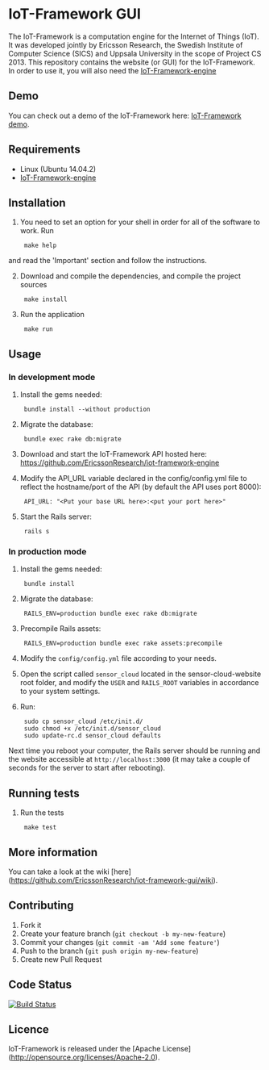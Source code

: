 # IoT-Framework GUI

The IoT-Framework is a computation engine for the Internet of Things (IoT). It was developed jointly by Ericsson Research, the Swedish Institute of Computer Science (SICS) and Uppsala University in the scope of Project CS 2013. This repository contains the website (or GUI) for the IoT-Framework. In order to use it, you will also need the [IoT-Framework-engine](https://github.com/EricssonResearch/iot-framework-engine)

## Demo

You can check out a demo of the IoT-Framework here: [IoT-Framework
demo](https://vimeo.com/98966770). 

## Requirements

* Linux (Ubuntu 14.04.2)
* [IoT-Framework-engine](https://github.com/EricssonResearch/iot-framework-engine)

## Installation

1. You need to set an option for your shell in order for all of the software to work. Run 

        make help

and read the 'Important' section and follow the instructions.

2. Download and compile the dependencies, and compile the project sources
 
        make install

3. Run the application
 
        make run

## Usage

### In development mode

1. Install the gems needed:

        bundle install --without production

2. Migrate the database:

        bundle exec rake db:migrate
        
3. Download and start the IoT-Framework API hosted here: https://github.com/EricssonResearch/iot-framework-engine

4. Modify the API_URL variable declared in the config/config.yml file to reflect the hostname/port of the API (by default the API uses port 8000):

        API_URL: "<Put your base URL here>:<put your port here>" 

5. Start the Rails server:

        rails s

### In production mode

1. Install the gems needed:

        bundle install

2. Migrate the database:

        RAILS_ENV=production bundle exec rake db:migrate

3. Precompile Rails assets:

        RAILS_ENV=production bundle exec rake assets:precompile

4. Modify the `config/config.yml` file according to your needs.

5. Open the script called `sensor_cloud` located in the sensor-cloud-website root folder, and modify the `USER` and `RAILS_ROOT` variables in accordance to your system settings.

6. Run:

        sudo cp sensor_cloud /etc/init.d/
        sudo chmod +x /etc/init.d/sensor_cloud
        sudo update-rc.d sensor_cloud defaults

Next time you reboot your computer, the Rails server should be running and the website accessible at `http://localhost:3000` (it may take a couple of seconds for the server to start after rebooting).

## Running tests

1. Run the tests
 
        make test

## More information

You can take a look at the wiki [here] (https://github.com/EricssonResearch/iot-framework-gui/wiki).

## Contributing

1. Fork it
2. Create your feature branch (`git checkout -b my-new-feature`)
3. Commit your changes (`git commit -am 'Add some feature'`)
4. Push to the branch (`git push origin my-new-feature`)
5. Create new Pull Request

## Code Status

[![Build Status](https://travis-ci.org/EricssonResearch/iot-framework-gui.png)](https://travis-ci.org/EricssonResearch/iot-framework-gui)

## Licence

IoT-Framework is released under the [Apache License] (http://opensource.org/licenses/Apache-2.0).
